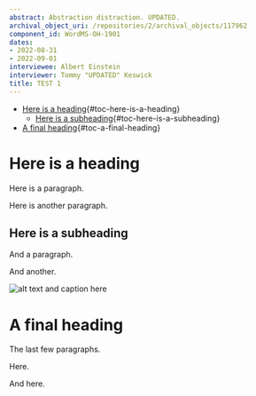 ```yaml
---
abstract: Abstraction distraction. UPDATED.
archival_object_uri: /repositories/2/archival_objects/117962
component_id: WordMS-OH-1901
dates:
- 2022-08-31
- 2022-09-01
interviewee: Albert Einstein
interviewer: Tommy "UPDATED" Keswick
title: TEST 1
---
```


-   [Here is a heading](#here-is-a-heading){#toc-here-is-a-heading}
    -   [Here is a
        subheading](#here-is-a-subheading){#toc-here-is-a-subheading}
-   [A final heading](#a-final-heading){#toc-a-final-heading}

# Here is a heading

Here is a paragraph.

Here is another paragraph.

## Here is a subheading

And a paragraph.

And another.

![alt text and caption
here](WordMS-OH-1901-Cappadocia.jpg "title text here (is useless in most browsers; repurpose?)")

# A final heading

The last few paragraphs.

Here.

And here.
